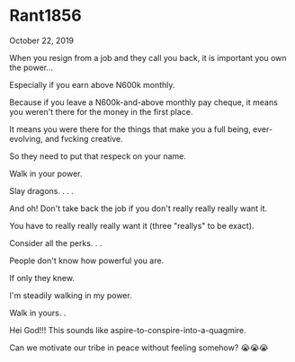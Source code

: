 # Rant1856


October 22, 2019

When you resign from a job and they call you back, it is important you own the power...

Especially if you earn above N600k monthly. 

Because if you leave a N600k-and-above monthly pay cheque, it means you weren't there for the money in the first place.

It means you were there for the things that make you a full being, ever-evolving, and fvcking creative. 

So they need to put that respeck on your name.

Walk in your power. 

Slay dragons. 
.
.
.

And oh! Don't take back the job if you don't really really really want it. 

You have to really really really want it (three "reallys" to be exact).

Consider all the perks. 
.
.

People don't know how powerful you are.

If only they knew. 

I'm steadily walking in my power.

Walk in yours.
.

Hei God!!! This sounds like aspire-to-conspire-into-a-quagmire.

Can we motivate our tribe in peace without feeling somehow? 😭😭😭
